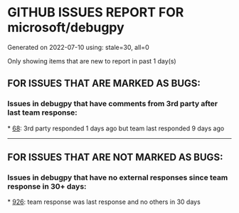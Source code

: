 
# GITHUB ISSUES REPORT FOR microsoft/debugpy


Generated on 2022-07-10 using: stale=30, all=0


Only showing items that are new to report in past 1 day(s)


## FOR ISSUES THAT ARE MARKED AS BUGS:


### Issues in debugpy that have comments from 3rd party after last team response:


\* [68](https://github.com/microsoft/debugpy/issues/68 "Attach to local process not working in VS Code on Windows with venv "): 3rd party responded 1 days ago but team last responded 9 days ago

---

## FOR ISSUES THAT ARE NOT MARKED AS BUGS:


### Issues in debugpy that have no external responses since team response in 30+ days:


\* [926](https://github.com/microsoft/debugpy/issues/926 "VSCode debugger looks for python in a directory that does not exist even though python is being run from another environment that is active"): team response was last response and no others in 30 days
